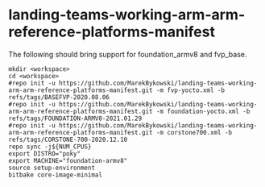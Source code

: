 # landing-teams-working-arm-arm-reference-platforms-manifest

The following should bring support for foundation_armv8 and fvp_base.

```
mkdir <workspace>
cd <workspace>
#repo init -u https://github.com/MarekBykowski/landing-teams-working-arm-arm-reference-platforms-manifest.git -m fvp-yocto.xml -b refs/tags/BASEFVP-2020.08.06
#repo init -u https://github.com/MarekBykowski/landing-teams-working-arm-arm-reference-platforms-manifest.git -m foundation-yocto.xml -b refs/tags/FOUNDATION-ARMV8-2021.01.29
#repo init -u https://github.com/MarekBykowski/landing-teams-working-arm-arm-reference-platforms-manifest.git -m corstone700.xml -b refs/tags/CORSTONE-700-2020.12.10
repo sync -j${NUM_CPUS}
export DISTRO="poky"
export MACHINE="foundation-armv8"
source setup-environment
bitbake core-image-minimal
```
